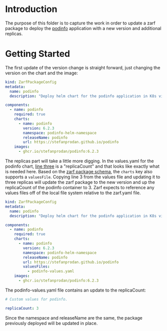 # Introduction
The purpose of this folder is to capture the work in order to update a zarf package to deploy the [podinfo](https://github.com/stefanprodan/podinfo) application with a new version and additional replicas.

# Getting Started
The first update of the version change is straight forward, just changing the version on the chart and the image:

```yaml
kind: ZarfPackageConfig
metadata:
  name: podinfo
  description: "Deploy helm chart for the podinfo application in K8s via zarf"

components:
  - name: podinfo
    required: true
    charts:
      - name: podinfo
        version: 6.2.3
        namespace: podinfo-helm-namespace
        releaseName: podinfo
        url: https://stefanprodan.github.io/podinfo
    images:
      - ghcr.io/stefanprodan/podinfo:6.2.3
```

The replicas part will take a little more digging.  In the values.yaml for the podinfo chart, [line three](https://github.com/stefanprodan/podinfo/blob/master/charts/podinfo/values.yaml#L3) is a "replicaCount" and that looks like exactly what is needed here.  Based on the [zarf package schema](https://docs.zarf.dev/docs/user-guide/zarf-schema), the `charts` key also supports a `valuesFile`.  Copying line 3 from the values file and updating it to three replicas will update the zarf package to the new version and up the replicaCount of the podinfo container to 3.  Zarf expects to reference any values files off of the local file system relative to the zarf.yaml file.

```yaml
kind: ZarfPackageConfig
metadata:
  name: podinfo
  description: "Deploy helm chart for the podinfo application in K8s via zarf"

components:
  - name: podinfo
    required: true
    charts:
      - name: podinfo
        version: 6.2.3
        namespace: podinfo-helm-namespace
        releaseName: podinfo
        url: https://stefanprodan.github.io/podinfo
        valuesFiles:
          - podinfo-values.yaml
    images:
      - ghcr.io/stefanprodan/podinfo:6.2.3

```

The podinfo-values.yaml file contains an update to the replicaCount:

```yaml
# Custom values for podinfo.

replicaCount: 3
```

Since the namespace and releaseName are the same, the package previously deployed will be updated in place.